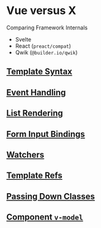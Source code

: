 # Vue versus X

Comparing Framework Internals

- Svelte
- React (`preact/compat`)
- Qwik (`@builder.io/qwik`)

## [Template Syntax](./template-syntax.md)

## [Event Handling](./event-handling.md)

## [List Rendering](./list-rendering.md)

## [Form Input Bindings](./form-input-bindings.md)

## [Watchers](./watchers.md)

## [Template Refs](./template-refs.md)

## [Passing Down Classes](./passing-down-classes.md)

## [Component `v-model`](./component-v-model.md)

